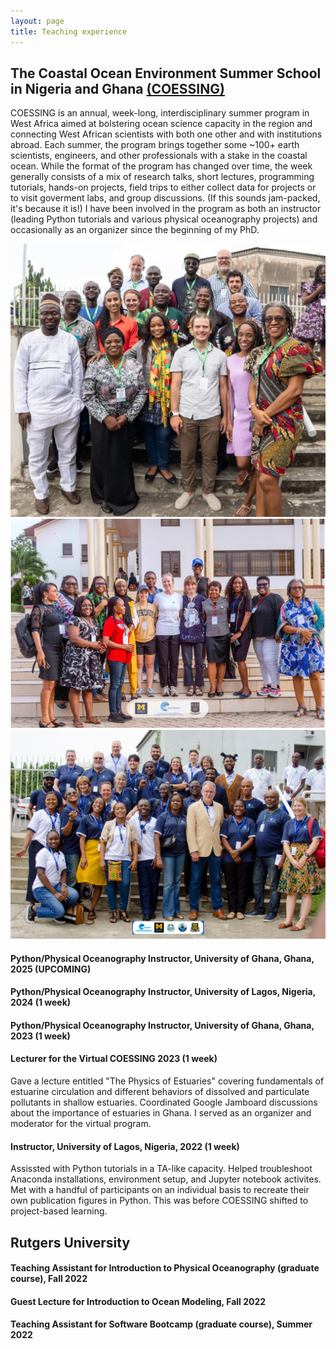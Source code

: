 ```yaml
---
layout: page
title: Teaching experience
---
```

## The Coastal Ocean Environment Summer School in Nigeria and Ghana [(COESSING)](https://coessing.org/)
COESSING is an annual, week-long, interdisciplinary summer program in West Africa aimed at bolstering ocean science capacity in the region and connecting West African scientists with both one other and with institutions abroad. Each summer, the program brings together some ~100+ earth scientists, engineers, and other professionals with a stake in the coastal ocean. While the format of the program has changed over time, the week generally consists of a mix of research talks, short lectures, programming tutorials, hands-on projects, field trips to either collect data for projects or to visit goverment labs, and group discussions. (If this sounds jam-packed, it's because it is!) I have been involved in the program as both an instructor (leading Python tutorials and various physical oceanography projects) and occasionally as an organizer since the beginning of my PhD. 

<div class="box alt">
  <div class="row 50% uniform">
    <div class="4u"><span class="image fit"><img src="assets/images/Lagos2022.jpg" alt="instructor team for the 2022 program in Lagos" /></span></div height="200">
    <div class="4u"><span class="image fit"><img src="assets/images/Accra2023.jpg" alt="women in the Python and Physical Oceanography groups at the 2023 program in Accra" /></span></div>
    <div class="4u$"><span class="image fit"><img src="assets/images/Lagos2024.jpeg" alt="instructor team for the 2024 program in Lagos" /></span></div>
  </div>
</div>

#### Python/Physical Oceanography Instructor, University of Ghana, Ghana, 2025 (UPCOMING)
#### Python/Physical Oceanography Instructor, University of Lagos, Nigeria, 2024 (1 week)
#### Python/Physical Oceanography Instructor, University of Ghana, Ghana, 2023 (1 week)

#### Lecturer for the Virtual COESSING 2023 (1 week)
Gave a lecture entitled "The Physics of Estuaries" covering fundamentals of estuarine circulation and different behaviors of dissolved and particulate pollutants in shallow estuaries. Coordinated Google Jamboard discussions about the importance of estuaries in Ghana. I served as an organizer and moderator for the virtual program.
#### Instructor, University of Lagos, Nigeria, 2022 (1 week)
Assissted with Python tutorials in a TA-like capacity. Helped troubleshoot Anaconda installations, environment setup, and Jupyter notebook activites. Met with a handful of participants on an individual basis to recreate their own publication figures in Python. This was before COESSING shifted to project-based learning. 
## Rutgers University
#### Teaching Assistant for Introduction to Physical Oceanography (graduate course), Fall 2022
#### Guest Lecture for Introduction to Ocean Modeling, Fall 2022
#### Teaching Assistant for Software Bootcamp (graduate course), Summer 2022
